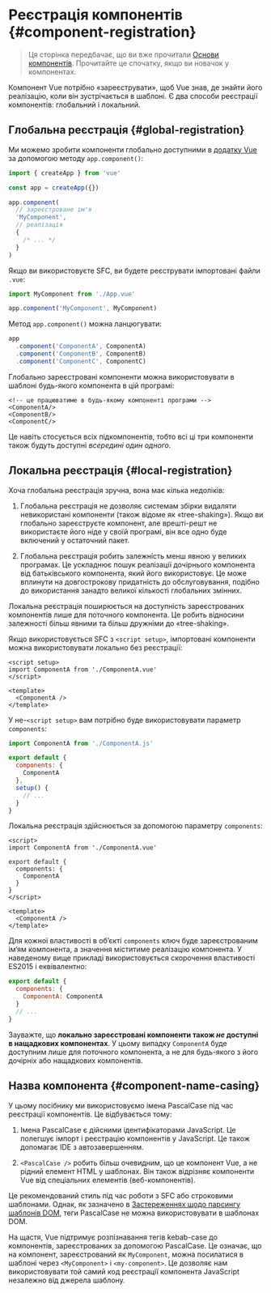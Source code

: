 # Реєстрація компонентів {#component-registration}

<VueSchoolLink href="https://vueschool.io/lessons/vue-3-global-vs-local-vue-components" title="Безкоштовний урок реєстрації компонентів Vue.js"/>

> Ця сторінка передбачає, що ви вже прочитали [Основи компонентів](/guide/essentials/component-basics). Прочитайте це спочатку, якщо ви новачок у компонентах.

Компонент Vue потрібно «зареєструвати», щоб Vue знав, де знайти його реалізацію, коли він зустрічається в шаблоні. Є два способи реєстрації компонентів: глобальний і локальний.

## Глобальна реєстрація {#global-registration}

Ми можемо зробити компоненти глобально доступними в [додатку Vue](/guide/essentials/application.html) за допомогою методу `app.component()`:

```js
import { createApp } from 'vue'

const app = createApp({})

app.component(
  // зареєстроване ім'я
  'MyComponent',
  // реалізація
  {
    /* ... */
  }
)
```

Якщо ви використовуєте SFC, ви будете реєструвати імпортовані файли `.vue`:

```js
import MyComponent from './App.vue'

app.component('MyComponent', MyComponent)
```

Метод `app.component()` можна ланцюгувати:

```js
app
  .component('ComponentA', ComponentA)
  .component('ComponentB', ComponentB)
  .component('ComponentC', ComponentC)
```

Глобально зареєстровані компоненти можна використовувати в шаблоні будь-якого компонента в цій програмі:

```vue-html
<!-- це працюватиме в будь-якому компоненті програми -->
<ComponentA/>
<ComponentB/>
<ComponentC/>
```

Це навіть стосується всіх підкомпонентів, тобто всі ці три компоненти також будуть доступні _всередині один одного_.

## Локальна реєстрація {#local-registration}

Хоча глобальна реєстрація зручна, вона має кілька недоліків:

1. Глобальна реєстрація не дозволяє системам збірки видаляти невикористані компоненти (також відоме як «tree-shaking»). Якщо ви глобально зареєструєте компонент, але врешті-решт не використаєте його ніде у своїй програмі, він все одно буде включений у остаточний пакет.

2. Глобальна реєстрація робить залежність менш явною у великих програмах. Це ускладнює пошук реалізації дочірнього компонента від батьківського компонента, який його використовує. Це може вплинути на довгострокову придатність до обслуговування, подібно до використання занадто великої кількості глобальних змінних.

Локальна реєстрація поширюється на доступність зареєстрованих компонентів лише для поточного компонента. Це робить відносини залежності більш явними та більш дружніми до «tree-shaking».

<div class="composition-api">

Якщо використовується SFC з `<script setup>`, імпортовані компоненти можна використовувати локально без реєстрації:

```vue
<script setup>
import ComponentA from './ComponentA.vue'
</script>

<template>
  <ComponentA />
</template>
```

У не-`<script setup>` вам потрібно буде використовувати параметр `components`:

```js
import ComponentA from './ComponentA.js'

export default {
  components: {
    ComponentA
  },
  setup() {
    // ...
  }
}
```

</div>
<div class="options-api">

Локальна реєстрація здійснюється за допомогою параметру `components`:

```vue
<script>
import ComponentA from './ComponentA.vue'

export default {
  components: {
    ComponentA
  }
}
</script>

<template>
  <ComponentA />
</template>
```

</div>

Для кожної властивості в об’єкті `components` ключ буде зареєстрованим ім’ям компонента, а значення міститиме реалізацію компонента. У наведеному вище прикладі використовується скорочення властивості ES2015 і еквівалентно:

```js
export default {
  components: {
    ComponentA: ComponentA
  }
  // ...
}
```

Зауважте, що **локально зареєстровані компоненти також _не_ доступні в нащадкових компонентах**. У цьому випадку `ComponentA` буде доступним лише для поточного компонента, а не для будь-якого з його дочірніх або нащадкових компонентів.

## Назва компонента {#component-name-casing}

У цьому посібнику ми використовуємо імена PascalCase під час реєстрації компонентів. Це відбувається тому:

1. Імена PascalCase є дійсними ідентифікаторами JavaScript. Це полегшує імпорт і реєстрацію компонентів у JavaScript. Це також допомагає IDE з автозавершенням.

2. `<PascalCase />` робить більш очевидним, що це компонент Vue, а не рідний елемент HTML у шаблонах. Він також відрізняє компоненти Vue від спеціальних елементів (веб-компонентів).

Це рекомендований стиль під час роботи з SFC або строковими шаблонами. Однак, як зазначено в [Застереженнях щодо парсингу шаблонів DOM](/guide/essentials/component-basics.html#dom-template-parsing-caveats), теги PascalCase не можна використовувати в шаблонах DOM.

На щастя, Vue підтримує розпізнавання тегів kebab-case до компонентів, зареєстрованих за допомогою PascalCase. Це означає, що на компонент, зареєстрований як `MyComponent`, можна посилатися в шаблоні через `<MyComponent>` і `<my-component>`. Це дозволяє нам використовувати той самий код реєстрації компонента JavaScript незалежно від джерела шаблону.
